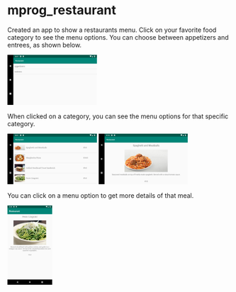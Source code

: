 # mprog_restaurant
Created an app to show a restaurants menu. Click on your favorite food category to see the menu options. You can choose between appetizers and entrees, as shown below.

<img src="https://github.com/DaphneJB/mprog_restaurant/blob/master/doc/choice.png" width="40%">

When clicked on a category, you can see the menu options for that specific category. 

<img src="https://github.com/DaphneJB/mprog_restaurant/blob/master/doc/rest.png" width="40%"> <img src="https://github.com/DaphneJB/mprog_restaurant/blob/master/doc/landscape.png" width="40%">

You can click on a menu option to get more details of that meal.

<img src="https://github.com/DaphneJB/mprog_restaurant/blob/master/doc/pasta.png" width="20%">

